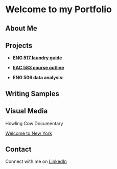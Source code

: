 # Welcome to my Portfolio

## About Me

## Projects

* [**ENG 517 laundry guide**]()
  
* [**EAC 583 course outline**](coalition-development-course/README.md)
  
* **ENG 506 data analysis**:

## Writing Samples

## Visual Media

Howling Cow Documentary

[Welcome to New York](/visual-media/welcome-to-new-york.md)

## Contact
Connect with me on [LinkedIn](https://www.linkedin.com/in/sami-zito/)
